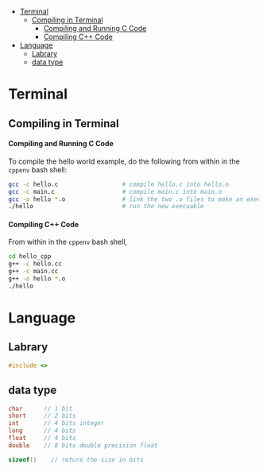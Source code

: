 - [Terminal](#terminal)
  - [Compiling in Terminal](#compiling-in-terminal)
      - [Compiling and Running C Code](#compiling-and-running-c-code)
      - [Compiling C++ Code](#compiling-c-code)
- [Language](#language)
  - [Labrary](#labrary)
  - [data type](#data-type)

# Terminal
Compiling in Terminal
---
#### Compiling and Running C Code
To compile the hello world example, do the following from within in the `cppenv` bash shell:
```bash
gcc -c hello.c                  # compile hello.c into hello.o
gcc -c main.c                   # compile main.c into main.o
gcc -o hello *.o                # link the two .o files to make an executable
./hello                         # run the new execuable
```

#### Compiling C++ Code

From within in the `cppenv` bash shell,
```bash
cd hello_cpp
g++ -c hello.cc
g++ -c main.cc
g++ -o hello *.o
./hello
```
# Language

## Labrary
```c
#include <>
```

## data type
```c
char      // 1 bit
short     // 2 bits
int       // 4 bits integer
long      // 4 bits
float     // 4 bits 
double    // 8 bits double precision float

sizeof()    // reture the size in bits
```